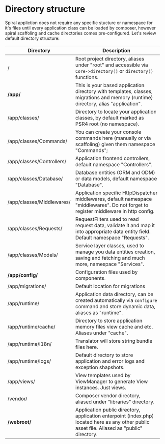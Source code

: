 # Directory structure
Spiral appliction does not require any specific stucture or namespace for it's files until every application class can be loaded by composer, however spiral
scaffoling and cache directories comes pre-configured. Let's review default directory structure:

| Directory                         | Description                    
| ---                               | ---       
| /                                 | Root project directory, aliases under "root" and accessible via `Core->directory()` or `directory()` functions.
| **/app/**                 | This is your based application directory with templates, classes, migrations and memory (runtime) directory, alias "application".
| /app/classes/             | Directory to locate your application classes, by default marked as PSR4 root (no namespace).                            
| /app/classes/Commands/    | You can create your console commands here (manually or via scaffoling) given them namespace "Commands";                            
| /app/classes/Controllers/ | Application frontend controllers, default namespace "Controllers".                          
| /app/classes/Database/    | Database entities (ORM and ODM) or data models, default namespace "Database".                          
| /app/classes/Middlewares/ | Application specific HttpDispatcher middlewares, default namespace "middlewares". Do not forget to register middleware in http config.
| /app/classes/Requests/    | RequestFilters used to read request data, validate it and map it into appropriate data entity field. Default namespace "Requests".    
| /app/classes/Models/    | Service layer classes, used to manage you data entities creation, saving and fetching and much more, namespace "Services".       
| **/app/config/**          | Configuration files used by components.                           
| /app/migrations/          | Default location for migrations                            
| /app/runtime/             | Application data directory, can be created automatically via `configure` command and store dynamic data, aliases as "runtime".
| /app/runtime/cache/       | Directory to store application memory files view cache and etc. Aliases under "cache".         
| /app/runtime/i18n/        | Translator will store string bundle files here.                            
| /app/runtime/logs/     | Default directory to store application and error logs and exception shapshots.                       
| /app/views/               | View templates used by ViewManager to generate View instances. Just views.                           
| /vendor/                          | Composer vendor directory, aliased under "libraries" directory.              
| **/webroot/**                     | Application public directory, application enterpoint (index.php) located here as any other public asset file. Aliased as "public" directory.
